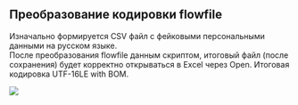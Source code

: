 ﻿## Преобразование кодировки flowfile

Изначально формируется CSV файл с фейковыми персональными данными на русском языке.  
После преобразования flowfile данным скриптом, итоговый файл (после сохранения) будет корректно открываться в Excel через Open.
Итоговая кодировка UTF-16LE with BOM.

![](https://github.com/vomikan/nifi-scripts/blob/main/Convert/Encoding/nifi_sample.png?raw=true)

